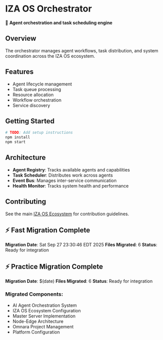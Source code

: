 # IZA OS Orchestrator

🎼 **Agent orchestration and task scheduling engine**

## Overview
The orchestrator manages agent workflows, task distribution, and system coordination across the IZA OS ecosystem.

## Features
- Agent lifecycle management
- Task queue processing
- Resource allocation
- Workflow orchestration
- Service discovery

## Getting Started
```bash
# TODO: Add setup instructions
npm install
npm start
```

## Architecture
- **Agent Registry**: Tracks available agents and capabilities
- **Task Scheduler**: Distributes work across agents
- **Event Bus**: Manages inter-service communication
- **Health Monitor**: Tracks system health and performance

## Contributing
See the main [IZA OS Ecosystem](../iza-os-ecosystem) for contribution guidelines.


## ⚡ Fast Migration Complete

**Migration Date**: Sat Sep 27 23:30:46 EDT 2025
**Files Migrated**:        6
**Status**: Ready for integration


## ⚡ Practice Migration Complete

**Migration Date**: $(date)
**Files Migrated**: 6
**Status**: Ready for integration

### Migrated Components:
- AI Agent Orchestration System
- IZA OS Ecosystem Configuration
- Master Server Implementation
- Node-Edge Architecture
- Omnara Project Management
- Platform Configuration

